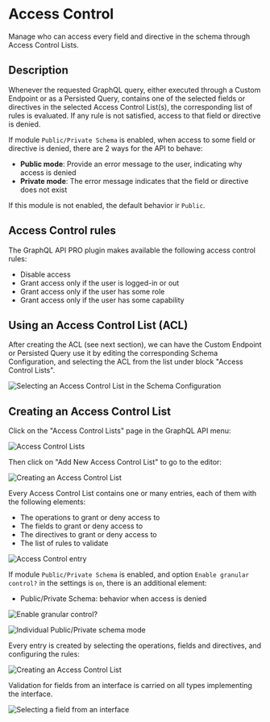 # Access Control

Manage who can access every field and directive in the schema through Access Control Lists.

## Description

Whenever the requested GraphQL query, either executed through a Custom Endpoint or as a Persisted Query, contains one of the selected fields or directives in the selected Access Control List(s), the corresponding list of rules is evaluated. If any rule is not satisfied, access to that field or directive is denied.

If module `Public/Private Schema` is enabled, when access to some field or directive is denied, there are 2 ways for the API to behave:

- **Public mode**: Provide an error message to the user, indicating why access is denied
- **Private mode**: The error message indicates that the field or directive does not exist

If this module is not enabled, the default behavior ir `Public`.

## Access Control rules

The GraphQL API PRO plugin makes available the following access control rules:

- Disable access
- Grant access only if the user is logged-in or out
- Grant access only if the user has some role
- Grant access only if the user has some capability

## Using an Access Control List (ACL)

After creating the ACL (see next section), we can have the Custom Endpoint or Persisted Query use it by editing the corresponding Schema Configuration, and selecting the ACL from the list under block "Access Control Lists".

![Selecting an Access Control List in the Schema Configuration](../../images/schema-config-access-control-lists.png "Selecting an Access Control List in the Schema Configuration")

## Creating an Access Control List

Click on the "Access Control Lists" page in the GraphQL API menu:

![Access Control Lists](../../images/access-control-lists.png "Access Control Lists")

Then click on "Add New Access Control List" to go to the editor:

![Creating an Access Control List](../../images/access-control-list.png "Creating an Access Control List")

Every Access Control List contains one or many entries, each of them with the following elements:

- The operations to grant or deny access to
- The fields to grant or deny access to
- The directives to grant or deny access to
- The list of rules to validate

![Access Control entry](../../images/access-control-entry.png "Access Control entry")

If module `Public/Private Schema` is enabled, and option `Enable granular control?` in the settings is `on`, there is an additional element:

- Public/Private Schema: behavior when access is denied

![Enable granular control?](../../images/settings-enable-granular-control.png "Enable granular control?")

![Individual Public/Private schema mode](../../images/public-private-individual-control.png "Individual Public/Private schema mode")

Every entry is created by selecting the operations, fields and directives, and configuring the rules:

![Creating an Access Control List](../../images/access-control.gif "Creating an Access Control List")

Validation for fields from an interface is carried on all types implementing the interface.

![Selecting a field from an interface](../../images/selecting-field-from-interface.png "Selecting a field from an interface")

<!-- ## Resources

Video showing how access to different fields is granted or not, according to the configuration and the user executing the query: <a href="https://vimeo.com/413503383" target="_blank">vimeo.com/413503383</a>. -->
